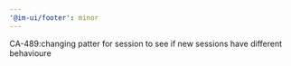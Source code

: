 ```yaml
---
'@im-ui/footer': minor
---
```


CA-489:changing patter for session to see if new sessions have different behavioure
